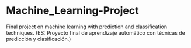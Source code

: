 # Machine_Learning-Project
Final project on machine learning with prediction and classification techniques. (ES: Proyecto final de aprendizaje automático con técnicas de predicción y clasificación.)

